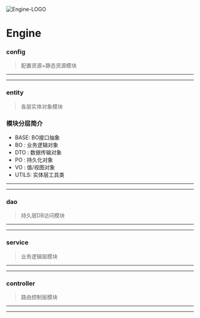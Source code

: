 ![Engine-LOGO](https://i.loli.net/2019/10/30/fQlDguiE9BTe75M.png "Engine")

# Engine


### config
>   配置资源+静态资源模块
---
---
### entity
>   各层实体对象模块

### 模块分层简介
-   BASE:   BO接口抽象
-   BO  :   业务逻辑对象
-   DTO :   数据传输对象
-   PO  :   持久化对象
-   VO  :   值/视图对象
-   UTILS:  实体层工具类
---
---
### dao
>   持久层DB访问模块
---
---
### service
>   业务逻辑层模块
---
---
### controller
>   路由控制层模块
---
---
